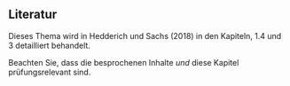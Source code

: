 ## Literatur 

Dieses Thema wird in Hedderich und Sachs (2018) in den Kapiteln, 1.4 und 3 detailliert behandelt. 

Beachten Sie, dass die besprochenen Inhalte *und* diese Kapitel prüfungsrelevant sind. 